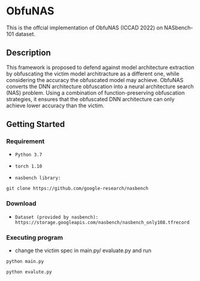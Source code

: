 # ObfuNAS

This is the offcial implementation of ObfuNAS (ICCAD 2022) on NASbench-101 dataset.

## Description

This framework is proposed to defend against model architecture extraction by obfuscating the victim model architracture as a different one, while considering the accuracy the obfuscated model may achieve. ObfuNAS converts the DNN architecture obfuscation into a neural architecture search (NAS) problem. Using a combination of function-preserving obfuscation strategies, it ensures that the obfuscated DNN architecture can only achieve lower accuracy than the victim. 
## Getting Started

### Requirement
*     Python 3.7
*     torch 1.10
*     nasbench library:    
```
git clone https://github.com/google-research/nasbench

```

### Download

*     Dataset (provided by nasbench): https://storage.googleapis.com/nasbench/nasbench_only108.tfrecord

### Executing program

*    change the victim spec in main.py/ evaluate.py and run

```
python main.py 
```
```
python evalute.py

```














